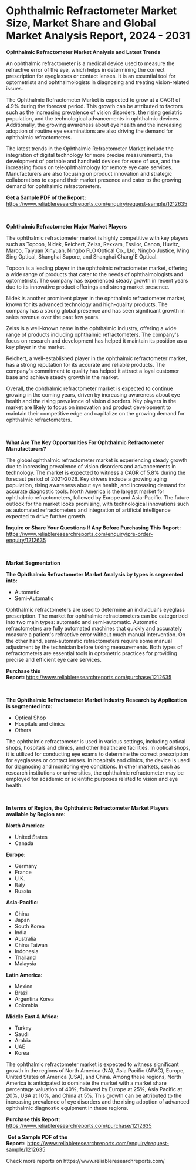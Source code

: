 <p><h1>Ophthalmic Refractometer Market Size, Market Share and Global Market Analysis Report, 2024 - 2031</h1></p><p><strong>Ophthalmic Refractometer Market Analysis and Latest Trends</strong></p>
<p><p>An ophthalmic refractometer is a medical device used to measure the refractive error of the eye, which helps in determining the correct prescription for eyeglasses or contact lenses. It is an essential tool for optometrists and ophthalmologists in diagnosing and treating vision-related issues.</p><p>The Ophthalmic Refractometer Market is expected to grow at a CAGR of 4.9% during the forecast period. This growth can be attributed to factors such as the increasing prevalence of vision disorders, the rising geriatric population, and the technological advancements in ophthalmic devices. Additionally, the growing awareness about eye health and the increasing adoption of routine eye examinations are also driving the demand for ophthalmic refractometers.</p><p>The latest trends in the Ophthalmic Refractometer Market include the integration of digital technology for more precise measurements, the development of portable and handheld devices for ease of use, and the increasing focus on teleophthalmology for remote eye care services. Manufacturers are also focusing on product innovation and strategic collaborations to expand their market presence and cater to the growing demand for ophthalmic refractometers.</p></p>
<p><strong>Get a Sample PDF of the Report:&nbsp;</strong> <a href="https://www.reliableresearchreports.com/enquiry/request-sample/1212635">https://www.reliableresearchreports.com/enquiry/request-sample/1212635</a></p>
<p>&nbsp;</p>
<p><strong>Ophthalmic Refractometer Major Market Players</strong></p>
<p><p>The ophthalmic refractometer market is highly competitive with key players such as Topcon, Nidek, Reichert, Zeiss, Rexxam, Essilor, Canon, Huvitz, Marco, Taiyuan Xinyuan, Ningbo FLO Optical Co., Ltd, Ningbo Justice, Ming Sing Optical, Shanghai Supore, and Shanghai Chang'E Optical.</p><p>Topcon is a leading player in the ophthalmic refractometer market, offering a wide range of products that cater to the needs of ophthalmologists and optometrists. The company has experienced steady growth in recent years due to its innovative product offerings and strong market presence.</p><p>Nidek is another prominent player in the ophthalmic refractometer market, known for its advanced technology and high-quality products. The company has a strong global presence and has seen significant growth in sales revenue over the past few years.</p><p>Zeiss is a well-known name in the ophthalmic industry, offering a wide range of products including ophthalmic refractometers. The company's focus on research and development has helped it maintain its position as a key player in the market.</p><p>Reichert, a well-established player in the ophthalmic refractometer market, has a strong reputation for its accurate and reliable products. The company's commitment to quality has helped it attract a loyal customer base and achieve steady growth in the market.</p><p>Overall, the ophthalmic refractometer market is expected to continue growing in the coming years, driven by increasing awareness about eye health and the rising prevalence of vision disorders. Key players in the market are likely to focus on innovation and product development to maintain their competitive edge and capitalize on the growing demand for ophthalmic refractometers.</p></p>
<p>&nbsp;</p>
<p><strong>What Are The Key Opportunities For Ophthalmic Refractometer Manufacturers?</strong></p>
<p><p>The global ophthalmic refractometer market is experiencing steady growth due to increasing prevalence of vision disorders and advancements in technology. The market is expected to witness a CAGR of 5.8% during the forecast period of 2021-2026. Key drivers include a growing aging population, rising awareness about eye health, and increasing demand for accurate diagnostic tools. North America is the largest market for ophthalmic refractometers, followed by Europe and Asia-Pacific. The future outlook for the market looks promising, with technological innovations such as automated refractometers and integration of artificial intelligence expected to drive further growth.</p></p>
<p><strong>Inquire or Share Your Questions If Any Before Purchasing This Report:</strong> <a href="https://www.reliableresearchreports.com/enquiry/pre-order-enquiry/1212635">https://www.reliableresearchreports.com/enquiry/pre-order-enquiry/1212635</a></p>
<p>&nbsp;</p>
<p><strong>Market Segmentation</strong></p>
<p><strong>The Ophthalmic Refractometer Market Analysis by types is segmented into:</strong></p>
<p><ul><li>Automatic</li><li>Semi-Automatic</li></ul></p>
<p><p>Ophthalmic refractometers are used to determine an individual's eyeglass prescription. The market for ophthalmic refractometers can be categorized into two main types: automatic and semi-automatic. Automatic refractometers are fully automated machines that quickly and accurately measure a patient's refractive error without much manual intervention. On the other hand, semi-automatic refractometers require some manual adjustment by the technician before taking measurements. Both types of refractometers are essential tools in optometric practices for providing precise and efficient eye care services.</p></p>
<p><strong>Purchase this Report:&nbsp;</strong><a href="https://www.reliableresearchreports.com/purchase/1212635">https://www.reliableresearchreports.com/purchase/1212635</a></p>
<p>&nbsp;</p>
<p><strong>The Ophthalmic Refractometer Market Industry Research by Application is segmented into:</strong></p>
<p><ul><li>Optical Shop</li><li>Hospitals and clinics</li><li>Others</li></ul></p>
<p><p>The ophthalmic refractometer is used in various settings, including optical shops, hospitals and clinics, and other healthcare facilities. In optical shops, it is utilized for conducting eye exams to determine the correct prescription for eyeglasses or contact lenses. In hospitals and clinics, the device is used for diagnosing and monitoring eye conditions. In other markets, such as research institutions or universities, the ophthalmic refractometer may be employed for academic or scientific purposes related to vision and eye health.</p></p>
<p>&nbsp;</p>
<p><strong>In terms of Region, the Ophthalmic Refractometer Market Players available by Region are:</strong></p>
<p>
    <p> <strong> North America: </strong>
        <ul>
            <li>United States</li>
            <li>Canada</li>
        </ul>
        </p> 
    <p> <strong> Europe: </strong>
        <ul>
            <li>Germany</li>
            <li>France</li>
            <li>U.K.</li>
            <li>Italy</li>
            <li>Russia</li>
        </ul>
        </p> 
    <p> <strong> Asia-Pacific: </strong>
        <ul>
            <li>China</li>
            <li>Japan</li>
            <li>South Korea</li>
            <li>India</li>
            <li>Australia</li>
            <li>China Taiwan</li>
            <li>Indonesia</li>
            <li>Thailand</li>
            <li>Malaysia</li>
        </ul>
        </p> 
    <p> <strong> Latin America: </strong>
        <ul>
            <li>Mexico</li>
            <li>Brazil</li>
            <li>Argentina Korea</li>
            <li>Colombia</li>
        </ul>
        </p> 
    <p> <strong> Middle East & Africa: </strong>
        <ul>
            <li>Turkey</li>
            <li>Saudi</li>
            <li>Arabia</li>
            <li>UAE</li>
            <li>Korea</li>
        </ul>
    </p>
    </p>
<p><p>The ophthalmic refractometer market is expected to witness significant growth in the regions of North America (NA), Asia Pacific (APAC), Europe, United States of America (USA), and China. Among these regions, North America is anticipated to dominate the market with a market share percentage valuation of 40%, followed by Europe at 25%, Asia Pacific at 20%, USA at 10%, and China at 5%. This growth can be attributed to the increasing prevalence of eye disorders and the rising adoption of advanced ophthalmic diagnostic equipment in these regions.</p></p>
<p><strong>Purchase this Report: </strong><a href="https://www.reliableresearchreports.com/purchase/1212635">https://www.reliableresearchreports.com/purchase/1212635</a></p>
<p>&nbsp;<strong>Get a Sample PDF of the Report:&nbsp;&nbsp;</strong><a href="https://www.reliableresearchreports.com/enquiry/request-sample/1212635">https://www.reliableresearchreports.com/enquiry/request-sample/1212635</a></p>
<p><strong></strong></p>
<p>Check more reports on https://www.reliableresearchreports.com/</p>